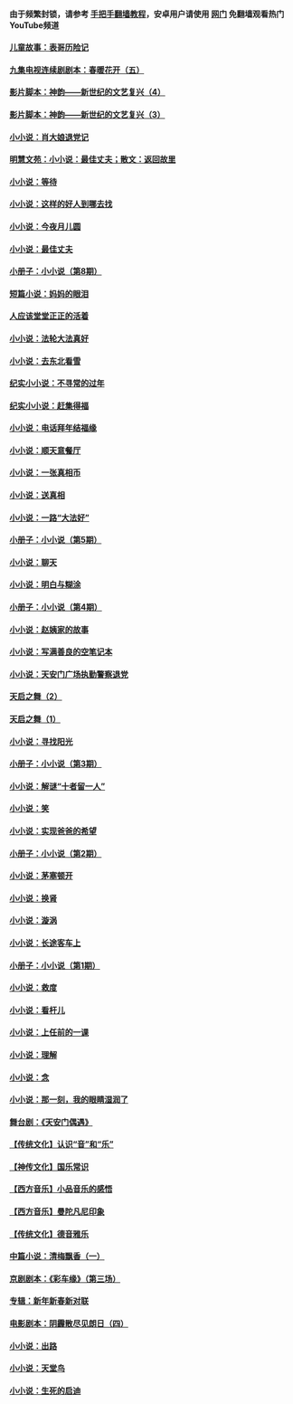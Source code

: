 #### 由于频繁封锁，请参考 [手把手翻墙教程](https://github.com/gfw-breaker/guides/wiki/)，安卓用户请使用 [网门](https://github.com/gfw-breaker/nogfw/blob/master/dl.md?t=06291700) 免翻墙观看热门YouTube频道 

#### [儿童故事：表哥历险记](../pages/328/383535.md?t=06291700) 

#### [九集电视连续剧剧本：春暖花开（五）](../pages/328/275919.md?t=06291700) 

#### [影片脚本：神韵——新世纪的文艺复兴（4）](../pages/328/266089.md?t=06291700) 

#### [影片脚本：神韵——新世纪的文艺复兴（3）](../pages/328/266087.md?t=06291700) 

#### [小小说：肖大娘退党记](../pages/328/239807.md?t=06291700) 

#### [明慧文苑：小小说：最佳丈夫；散文：返回故里](../pages/328/3439.md?t=06291700) 

#### [小小说：等待](../pages/328/223927.md?t=06291700) 

#### [小小说：这样的好人到哪去找](../pages/328/209396.md?t=06291700) 

#### [小小说：今夜月儿圆](../pages/328/193588.md?t=06291700) 

#### [小小说：最佳丈夫](../pages/328/190938.md?t=06291700) 

#### [小册子：小小说（第8期）](../pages/328/188202.md?t=06291700) 

#### [短篇小说：妈妈的眼泪](../pages/328/187712.md?t=06291700) 

#### [人应该堂堂正正的活着](../pages/328/182430.md?t=06291700) 

#### [小小说：法轮大法真好](../pages/328/174669.md?t=06291700) 

#### [小小说：去东北看雪](../pages/328/173882.md?t=06291700) 

#### [纪实小小说：不寻常的过年](../pages/328/173187.md?t=06291700) 

#### [纪实小小说：赶集得福](../pages/328/172652.md?t=06291700) 

#### [小小说：电话拜年结福缘](../pages/328/172533.md?t=06291700) 

#### [小小说：顺天意餐厅](../pages/328/170182.md?t=06291700) 

#### [小小说：一张真相币](../pages/328/169410.md?t=06291700) 

#### [小小说：送真相](../pages/328/166713.md?t=06291700) 

#### [小小说：一路“大法好”](../pages/328/162016.md?t=06291700) 

#### [小册子：小小说（第5期）](../pages/328/161131.md?t=06291700) 

#### [小小说：聊天](../pages/328/159640.md?t=06291700) 

#### [小小说：明白与糊涂](../pages/328/158101.md?t=06291700) 

#### [小册子：小小说（第4期）](../pages/328/158006.md?t=06291700) 

#### [小小说：赵姨家的故事](../pages/328/157843.md?t=06291700) 

#### [小小说：写满善良的空笔记本](../pages/328/157382.md?t=06291700) 

#### [小小说：天安门广场执勤警察退党](../pages/328/156982.md?t=06291700) 

#### [天启之舞（2）](../pages/328/153440.md?t=06291700) 

#### [天启之舞（1）](../pages/328/153439.md?t=06291700) 

#### [小小说：寻找阳光](../pages/328/153065.md?t=06291700) 

#### [小册子：小小说（第3期）](../pages/328/151715.md?t=06291700) 

#### [小小说：解谜“十者留一人”](../pages/328/148967.md?t=06291700) 

#### [小小说：笑](../pages/328/148905.md?t=06291700) 

#### [小小说：实现爸爸的希望](../pages/328/148096.md?t=06291700) 

#### [小册子：小小说（第2期）](../pages/328/147214.md?t=06291700) 

#### [小小说：茅塞顿开](../pages/328/147030.md?t=06291700) 

#### [小小说：换肾](../pages/328/146770.md?t=06291700) 

#### [小小说：漩涡](../pages/328/146683.md?t=06291700) 

#### [小小说：长途客车上](../pages/328/145076.md?t=06291700) 

#### [小册子：小小说（第1期）](../pages/328/143963.md?t=06291700) 

#### [小小说：救度](../pages/328/143927.md?t=06291700) 

#### [小小说：看杆儿](../pages/328/142137.md?t=06291700) 

#### [小小说：上任前的一课](../pages/328/140808.md?t=06291700) 

#### [小小说：理解](../pages/328/140476.md?t=06291700) 

#### [小小说：念](../pages/328/139513.md?t=06291700) 

#### [小小说：那一刻，我的眼睛湿润了](../pages/328/138476.md?t=06291700) 

#### [舞台剧：《天安门偶遇》](../pages/328/117155.md?t=06291700) 

#### [【传统文化】认识“音”和“乐”](../pages/328/108667.md?t=06291700) 

#### [【神传文化】国乐常识](../pages/328/104225.md?t=06291700) 

#### [【西方音乐】小品音乐的感悟](../pages/328/102924.md?t=06291700) 

#### [【西方音乐】曼陀凡尼印象](../pages/328/102922.md?t=06291700) 

#### [【传统文化】德音雅乐](../pages/328/102923.md?t=06291700) 

#### [中篇小说：清梅飘香（一）](../pages/328/101058.md?t=06291700) 

#### [京剧剧本：《彩车缘》（第三场）](../pages/328/96434.md?t=06291700) 

#### [专辑：新年新春新对联](../pages/328/94991.md?t=06291700) 

#### [电影剧本：阴霾散尽见朗日（四）](../pages/328/87081.md?t=06291700) 

#### [小小说：出路](../pages/328/84848.md?t=06291700) 

#### [小小说：天堂鸟](../pages/328/83084.md?t=06291700) 

#### [小小说：生死的启迪](../pages/328/70977.md?t=06291700) 

